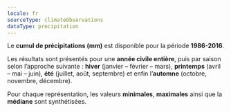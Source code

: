 ```yaml
---
locale: fr
sourceType: climateObservations
dataType: precipitation
---
```


Le **cumul de précipitations (mm)** est disponible pour la période
**1986-2016**.

Les résultats sont présentés pour une **année civile entière**, puis par saison
selon l’approche suivante : **hiver** (janvier – février – mars), **printemps**
(avril – mai – juin), **été** (juillet, août, septembre) et enfin l’**automne**
(octobre, novembre, décembre).

Pour chaque représentation, les valeurs **minimales**, **maximales** ainsi que
la **médiane** sont synthétisées.

